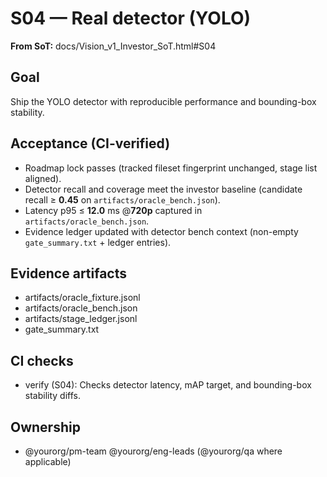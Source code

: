 # S04 — Real detector (YOLO)

**From SoT:** docs/Vision_v1_Investor_SoT.html#S04

## Goal
Ship the YOLO detector with reproducible performance and bounding-box stability.

## Acceptance (CI-verified)
- Roadmap lock passes (tracked fileset fingerprint unchanged, stage list aligned).
- Detector recall and coverage meet the investor baseline (candidate recall ≥ **0.45** on `artifacts/oracle_bench.json`).
- Latency p95 ≤ **12.0** ms @**720p** captured in `artifacts/oracle_bench.json`.
- Evidence ledger updated with detector bench context (non-empty `gate_summary.txt` + ledger entries).

## Evidence artifacts
- artifacts/oracle_fixture.jsonl
- artifacts/oracle_bench.json
- artifacts/stage_ledger.jsonl
- gate_summary.txt

## CI checks
- verify (S04): Checks detector latency, mAP target, and bounding-box stability diffs.

## Ownership
- @yourorg/pm-team @yourorg/eng-leads (@yourorg/qa where applicable)
